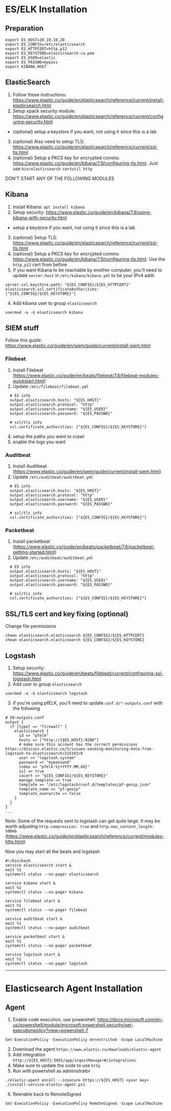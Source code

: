 # ES/ELK Installation

## Preparation
```
export ES_HOST=10.10.10.20
export ES_CONFIG=/etc/elasticsearch
export ES_HTTPCERT=http.p12
export ES_KEYSTORE=elasticsearch-ca.pem
export ES_USER=elastic
export ES_PASSWD=mypass
export KIBANA_HOST
```

## ElasticSearch
1. Follow these instructions: https://www.elastic.co/guide/en/elasticsearch/reference/current/install-elasticsearch.html
2. Setup xpack security module: https://www.elastic.co/guide/en/elasticsearch/reference/current/configuring-security.html
  * (optional) setup a keystore if you want, not using it since this is a lab
3. (optional) Also need to setup TLS: https://www.elastic.co/guide/en/elasticsearch/reference/current/ssl-tls.html
4. (optional) Setup a PKCS key for encrypted comms: https://www.elastic.co/guide/en/kibana/7.9/configuring-tls.html.  Just use `bin/elasticsearch-certutil http`


DON'T START ANY OF THE FOLLOWING MODULES

## Kibana
1. Install Kibana: `apt install kibana`
2. Setup security: https://www.elastic.co/guide/en/kibana/7.9/using-kibana-with-security.html
* setup a keystore if you want, not using it since this is a lab
3. (optional) Setup TLS: https://www.elastic.co/guide/en/elasticsearch/reference/current/ssl-tls.html
4. (optional) Setup a PKCS key for encrypted comms: https://www.elastic.co/guide/en/kibana/7.9/configuring-tls.html.  Use the `http.p12` cert from before
5. If you want Kibana to be reachable by enother computer, you'll need to update `server.host` in `/etc/kibana/kibana.yml` to be your IPv4 addr.

```
server.ssl.keystore.path: "${ES_CONFIG}/${ES_HTTPCERT}"
elasticsearch.ssl.certificateAuthorities: ["${ES_CONFIG}/${ES_KEYSTORE}"]
```


4. Add kibana user to group `elasticsearch`
```
usermod -a -G elasticsearch kibana
```

## SIEM stuff
Follow this guide: https://www.elastic.co/guide/en/siem/guide/current/install-siem.html

### Filebeat
1. Install Filebeat (https://www.elastic.co/guide/en/beats/filebeat/7.8/filebeat-modules-quickstart.html)
2. Update `/etc/filebeat/filebeat.yml`
```
  # ES info
  output.elasticsearch.hosts: "${ES_HOST}"
  output.elasticsearch.protocol: "http"
  output.elasticsearch.username: "${ES_USER}"
  output.elasticsearch.password: "${ES_PASSWD}"

  # ssl/tls info
  ssl.certificate_authorities: ["${ES_CONFIG}/${ES_KEYSTORE}"]
```
4. setup the paths you want to crawl
5. enable the logs you want

### Auditbeat
1. Install Auditbeat (https://www.elastic.co/guide/en/siem/guide/current/install-siem.html)
2. Update `/etc/auditbeat/auditbeat.yml`
```
  # ES info
  output.elasticsearch.hosts: "${ES_HOST}"
  output.elasticsearch.protocol: "http"
  output.elasticsearch.username: "${ES_USER}"
  output.elasticsearch.password: "${ES_PASSWD}"

  # ssl/tls info
  ssl.certificate_authorities: ["${ES_CONFIG}/${ES_KEYSTORE}"]
```

### Packetbeat
1. Install packetbeat (https://www.elastic.co/guide/en/beats/packetbeat/7.8/packetbeat-getting-started.html)
2. Update `/etc/auditbeat/auditbeat.yml`
```
  # ES info
  output.elasticsearch.hosts: "${ES_HOST}"
  output.elasticsearch.protocol: "http"
  output.elasticsearch.username: "${ES_USER}"
  output.elasticsearch.password: "${ES_PASSWD}"

  # ssl/tls info
  ssl.certificate_authorities: ["${ES_CONFIG}/${ES_KEYSTORE}"]
```

## SSL/TLS cert and key fixing (optional)
Change file permissions

```
chown elasticsearch.elasticsearch ${ES_CONFIG}/${ES_HTTPCERT}
chown elasticsearch.elasticsearch ${ES_CONFIG}/${ES_KEYSTORE}
```


## Logstash
1. Setup security: https://www.elastic.co/guide/en/beats/filebeat/current/configuring-ssl-logstash.html
2. Add user to group `elasticsearch`
```
usermod -a -G elasticsearch logstash
```
3. if you're using pfELK, you'll need to update `conf.d/*-outputs.conf` with the following
```
# 50-outputs.conf
output {
  if [type] == "firewall" {
    elasticsearch {
      id => "pfelk"
      hosts => ["http://{$ES_HOST}:9200"]
      # make sure this account has the correct permissions https://discuss.elastic.co/t/issues-sending-monitoring-data-from-logstash-to-elasticsearch/215103/8
      user => "logstash_system"
      password => "mypasswod"
      index => "pfelk-%{+YYYY.MM.dd}"
      ssl => true
      cacert => "${ES_CONFIG}/${ES_KEYSTORE}"
      manage_template => true
      template => "/etc/logstash/conf.d/templates/pf-geoip.json"
      template_name => "pf-geoip"
      template_overwrite => false
    }
  }
}
...
```

Note: Some of the requests sent to logstash can get quite large.  It may be worth adjusting `http.compression: true` and `http.max_content_length: 500mb` (https://www.elastic.co/guide/en/elasticsearch/reference/current/modules-http.html)

Now you may start all the beats and logstash
```
#!/bin/bash
service elasticsearch start &
wait %1
systemctl status --no-pager elasticsearch

service kibana start &
wait %1
systemctl status --no-pager kibana

service filebeat start &
wait %1
systemctl status --no-pager filebeat

service auditbeat start &
wait %1
systemctl status --no-pager auditbeat

service packetbeat start &
wait %1
systemctl status --no-pager packetbeat

service logstash start &
wait %1
systemctl status --no-pager logstash
```

----

# Elasticsearch Agent Installation


## Agent
1. Enable code execution, use powershell: https://docs.microsoft.com/en-us/powershell/module/microsoft.powershell.security/set-executionpolicy?view=powershell-7
```
Set-ExecutionPolicy -ExecutionPolicy Unrestricted -Scope LocalMachine
```
2. Download the agent `https://www.elastic.co/downloads/elastic-agent`
3. Add integration `http://${ES_HOST}:5601/app/ingestManager#/integrations`
4. Make sure to update the code to use `http`
5. Run with powershell as administrator

```
./elastic-agent enroll --insecure https://${ES_HOST} <your key>
./install-service-elastic-agent.ps1
```

6. Reenable back to RemoteSigned
```
Set-ExecutionPolicy -ExecutionPolicy RemoteSigned -Scope LocalMachine
```
